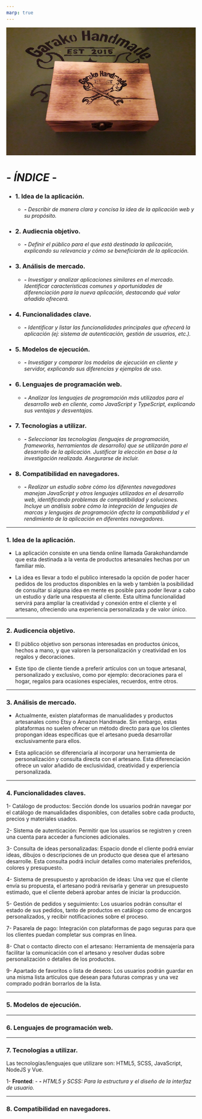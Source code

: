 ```yaml
---
marp: true
---
```

![PortadaPresentacion](portada.png)

# - *ÍNDICE* -

- ###  1. Idea de la aplicación.
    - ***-** Describir de manera clara y concisa la idea de la aplicación web y su propósito.*

- ### 2. Audiecnia objetivo.
    - ***-** Definir el público para el que está destinada la aplicación, explicando su relevancia y cómo se beneficiarán de la aplicación.*

- ### 3. Análisis de mercado.
    - ***-**  Investigar y analizar aplicaciones similares en el mercado. Identificar características comunes y oportunidades de diferenciación para la nueva aplicación, destacando qué valor añadido ofrecerá.*

- ### 4. Funcionalidades clave.
    - ***-**  Identificar y listar las funcionalidades principales que ofrecerá la aplicación (ej: sistema de autenticación, gestión de usuarios, etc.).*

- ### 5. Modelos de ejecución. 
    - ***-** Investigar y comparar los modelos de ejecución en cliente y servidor, explicando sus diferencias y ejemplos de uso.*

- ### 6. Lenguajes de programación web.
    - ***-** Analizar los lenguajes de programación más utilizados para el desarrollo web en cliente, como JavaScript y TypeScript, explicando sus ventajas y desventajas.*

- ### 7. Tecnologías a utilizar.
    - ***-** Seleccionar las tecnologías (lenguajes de programación, frameworks, herramientas de desarrollo) que se utilizarán para el desarrollo de la aplicación. Justificar la elección en base a la investigación realizada. Asegurarse de incluir.*

- ### 8. Compatibilidad en navegadores.
    - ***-**  Realizar un estudio sobre cómo los diferentes navegadores manejan JavaScript y otros lenguajes utilizados en el desarrollo web, identificando problemas de compatibilidad y soluciones. Incluye un análisis sobre cómo la integración de lenguajes de marcas y lenguajes de programación afecta la compatibilidad y el rendimiento de la aplicación en diferentes navegadores.*

---
### 1. Idea de la aplicación.

- La aplicación consiste en una tienda online llamada Garakohandamde que esta destinada a la venta de productos artesanales hechas por un familiar mío.

- La idea es llevar a todo el publico interesado la opción de poder hacer pedidos de los productos disponibles en la web y también la posibilidad de consultar si alguna idea en mente es posible para poder llevar a cabo un estudio y darle una respuesta al cliente. Esta ultima funcionalidad servirá para ampliar la creatividad y conexión entre el cliente y el artesano, ofreciendo una experiencia personalizada y de valor único.
  
---
### 2. Audicencia objetivo.

- El público objetivo son personas interesadas en productos únicos, hechos a mano, y que valoren la personalización y creatividad en los regalos y decoraciones.

- Este tipo de cliente tiende a preferir artículos con un toque artesanal, personalizado y exclusivo, como por ejemplo: decoraciones para el hogar, regalos para ocasiones especiales, recuerdos, entre otros.

---
### 3. Análisis de mercado.

- Actualmente, existen plataformas de manualidades y productos artesanales como Etsy o Amazon Handmade. Sin embargo, estas plataformas no suelen ofrecer un método directo para que los clientes propongan ideas específicas que el artesano pueda desarrollar exclusivamente para ellos.

- Esta aplicación se diferenciaría al incorporar una herramienta de personalización y consulta directa con el artesano. Esta diferenciación ofrece un valor añadido de exclusividad, creatividad y experiencia personalizada.

---
### 4. Funcionalidades claves.

1- Catálogo de productos: Sección donde los usuarios podrán navegar por el catálogo de manualidades disponibles, con detalles sobre cada producto, precios y materiales usados.

2- Sistema de autenticación: Permitir que los usuarios se registren y creen una cuenta para acceder a funciones adicionales.

3- Consulta de ideas personalizadas: Espacio donde el cliente podrá enviar ideas, dibujos o descripciones de un producto que desea que el artesano desarrolle. Esta consulta podrá incluir detalles como materiales preferidos, colores y presupuesto.

4- Sistema de presupuesto y aprobación de ideas: Una vez que el cliente envía su propuesta, el artesano podrá revisarla y generar un presupuesto estimado, que el cliente deberá aprobar antes de iniciar la producción.

5- Gestión de pedidos y seguimiento: Los usuarios podrán consultar el estado de sus pedidos, tanto de productos en catálogo como de encargos personalizados, y recibir notificaciones sobre el proceso.

7- Pasarela de pago: Integración con plataformas de pago seguras para que los clientes puedan completar sus compras en línea.

8- Chat o contacto directo con el artesano: Herramienta de mensajería para facilitar la comunicación con el artesano y resolver dudas sobre personalización o detalles de los productos.

9- Apartado de favoritos o lista de deseos: Los usuarios podrán guardar en una misma lista artículos que desean para futuras compras y una vez comprado podrán borrarlos de la lista.

---
### 5. Modelos de ejecución.



---
### 6. Lenguajes de programación web.



---
### 7. Tecnologías a utilizar.

Las tecnologías/lenguajes que utilizare son: HTML5, SCSS, JavaScript, NodeJS y Vue.

1- **Fronted**:
    -  ***-**  HTML5 y SCSS: Para la estructura y el diseño de la interfaz de usuario.*

---
### 8. Compatibilidad en navegadores.


